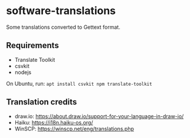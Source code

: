 # software-translations

Some translations converted to Gettext format.

## Requirements

* Translate Toolkit
* csvkit
* nodejs

On Ubuntu, run: `apt install csvkit npm translate-toolkit`

## Translation credits

* draw.io: https://about.draw.io/support-for-your-language-in-draw-io/
* Haiku: https://i18n.haiku-os.org/
* WinSCP: https://winscp.net/eng/translations.php
